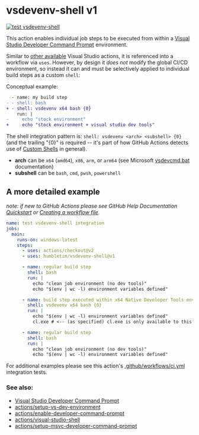 # vsdevenv-shell v1

[![test vsdevenv-shell](https://github.com/humbletim/vsdevenv-shell/actions/workflows/ci.yml/badge.svg?branch=main)](https://github.com/humbletim/vsdevenv-shell/actions/workflows/ci.yml)

This action enables individual job steps to be executed from within a [Visual Studio Developer Command Prompt](https://docs.microsoft.com/en-us/visualstudio/ide/reference/command-prompt-powershell?view=vs-2019) environment.

Similar to [other available](#See-also) Visual Studio actions, it is referenced into a workflow via `uses`. However, by design it _does not_ modify the global CI/CD environment, so instead it can and must be selectively applied to individual build steps as a custom `shell`:

Conceptual example:

```diff
  - name: my build step
- - shell: bash
+ - shell: vsdevenv x64 bash {0}
    run: |
-     echo "stock environment"
+     echo "stock environment + visual studio dev tools"
```

The shell integration pattern is: `shell: vsdevenv <arch> <subshell> {0}` (and the trailing "{0}" is required -- it's part of how GitHub Actions detects use of [Custom Shells](https://docs.github.com/en/actions/using-workflows/workflow-syntax-for-github-actions#custom-shell) in general).

- **arch** can be `x64` (`amd64`), `x86`, `arm`, or `arm64` (see Microsoft [vsdevcmd.bat](https://docs.microsoft.com/en-us/visualstudio/ide/reference/command-prompt-powershell?view=vs-2019#target-architecture-and-host-architecture) documentation)
- **subshell** can be `bash`, `cmd`, `pwsh`, `powershell`

## A more detailed example

_note: if new to GitHub Actions please see GitHub Help Documentation [Quickstart](https://docs.github.com/en/actions/quickstart) or [Creating a workflow file](https://docs.github.com/en/actions/using-workflows#creating-a-workflow-file)._

```yaml
name: test vsdevenv-shell integration
jobs:
  main:
    runs-on: windows-latest
    steps:
      - uses: actions/checkout@v2
      - uses: humbletim/vsdevenv-shell@v1

      - name: regular build step
        shell: bash
        run: |
          echo "clean job environment (no dev tools)"
          echo "$(env | wc -l) environment variables defined"

      - name: build step executed within x64 Native Developer Tools env
        shell: vsdevenv x64 bash {0}
        run: |
          echo "$(env | wc -l) environment variables defined"
          cl.exe # <-- (as specified) cl.exe is only available to this step

      - name: regular build step
        shell: bash
        run: |
          echo "clean job environment (no dev tools)"
          echo "$(env | wc -l) environment variables defined"
```

For additional examples please see this action's [.github/workflows/ci.yml](.github/workflows/ci.yml) integration tests.

### See also:
- [Visual Studio Developer Command Prompt](https://docs.microsoft.com/en-us/visualstudio/ide/reference/command-prompt-powershell?view=vs-2019)
- [actions/setup-vs-dev-environment](https://github.com/marketplace/actions/setup-vs-dev-environment)
- [actions/enable-developer-command-prompt](https://github.com/marketplace/actions/enable-developer-command-prompt)
- [actions/visual-studio-shell](https://github.com/marketplace/actions/visual-studio-shell)
- [actions/setup-msvc-developer-command-prompt](https://github.com/marketplace/actions/setup-msvc-developer-command-prompt)
